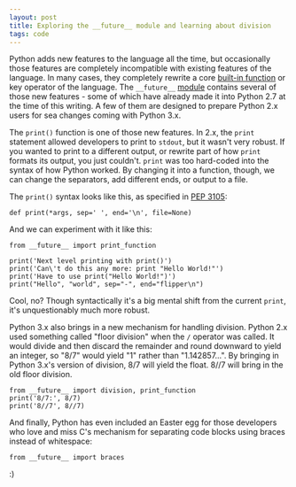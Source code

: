 ```yaml
---
layout: post
title: Exploring the __future__ module and learning about division
tags: code
---
```


Python adds new features to the language all the time, but occasionally those features are completely incompatible with existing features of the language. In many cases, they completely rewrite a core [built-in function](/2014/12/19/hacking-builtin-for-fun-no-profit.html) or key operator of the language. The `__future__` [module](https://docs.python.org/2.7/library/__future__.html#module-__future__) contains several of those new features - some of which have already made it into Python 2.7 at the time of this writing. A few of them are designed to prepare Python 2.x users for sea changes coming with Python 3.x.

The `print()` function is one of those new features. In 2.x, the `print` statement allowed developers to print to `stdout`, but it wasn't very robust. If you wanted to print to a different output, or rewrite part of how `print` formats its output, you just couldn't. `print` was too hard-coded into the syntax of how Python worked. By changing it into a function, though, we can change the separators, add different ends, or output to a file.

The `print()` syntax looks like this, as specified in [PEP 3105](https://www.python.org/dev/peps/pep-3105/):

`def print(*args, sep=' ', end='\n', file=None)`

And we can experiment with it like this:

	from __future__ import print_function

	print('Next level printing with print()')
	print('Can\'t do this any more: print "Hello World!"')
	print('Have to use print("Hello World!")')
	print("Hello", "world", sep="-", end="flipper\n")

Cool, no? Though syntactically it's a big mental shift from the current `print`, it's unquestionably much more robust.

Python 3.x also brings in a new mechanism for handling division. Python 2.x used something called "floor division" when the `/` operator was called. It would divide and then discard the remainder and round downward to yield an integer, so "8/7" would yield "1" rather than "1.142857...". By bringing in Python 3.x's version of division, 8/7 will yield the float. 8//7 will bring in the old floor division.

	from __future__ import division, print_function
	print('8/7:', 8/7)
	print('8//7', 8//7)

And finally, Python has even included an Easter egg for those developers who love and miss C's mechanism for separating code blocks using braces instead of whitespace:

	from __future__ import braces

:)